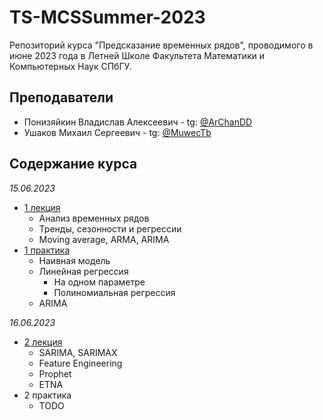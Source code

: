 # TS-MCSSummer-2023
Репозиторий курса "Предсказание временных рядов", проводимого в июне 2023 года в Летней Школе Факультета Математики и Компьютерных Наук СПбГУ.

## Преподаватели
* Понизяйкин Владислав Алексеевич - tg: [@ArChanDD](https://t.me/ArChanDD)
* Ушаков Михаил Сергеевич - tg: [@MuwecTb](https://t.me/MuwecTb)

## Содержание курса
*15.06.2023*
* [1 лекция](https://github.com/ArChanDDD/TS-MCSSummer-2023/blob/main/Лекции/Предсказание%20временных%20рядов%201.pdf)
  * Анализ временных рядов
  * Тренды, сезонности и регрессии
  * Moving average, ARMA, ARIMA
* [1 практика](https://colab.research.google.com/drive/1KTA6qkCdanyIpaiLQXqu0C7vftSo13BQ?usp=sharing)
  * Наивная модель
  * Линейная регрессия
    * На одном параметре
    * Полиномиальная регрессия
  * ARIMA

*16.06.2023*
* [2 лекция](https://github.com/ArChanDDD/TS-MCSSummer-2023/blob/main/Лекции/Предсказание%20временных%20рядов%202.pdf)
  * SARIMA, SARIMAX
  * Feature Engineering
  * Prophet
  * ETNA
* 2 практика
  * TODO
